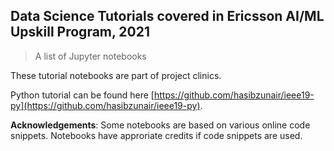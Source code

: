 ## Data Science Tutorials covered in Ericsson AI/ML Upskill Program, 2021

> A list of Jupyter notebooks

These tutorial notebooks are part of project clinics. 

Python tutorial can be found here [https://github.com/hasibzunair/ieee19-py](https://github.com/hasibzunair/ieee19-py).

**Acknowledgements**: Some notebooks are based on various online code snippets. Notebooks have approriate credits if code snippets are used.
